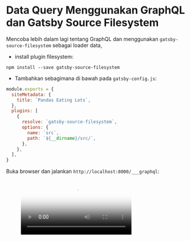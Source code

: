 # Data Query Menggunakan GraphQL dan Gatsby Source Filesystem

Mencoba lebih dalam lagi tentang GraphQL dan menggunakan `gatsby-source-filesystem` sebagai loader data,

- install plugin filesystem:
```
npm install --save gatsby-source-filesystem
```

- Tambahkan sebagimana di bawah pada `gatsby-config.js`:
```js
module.exports = {
  siteMetadata: {
    title: `Pandas Eating Lots`,
  },
  plugins: [
    {
      resolve: `gatsby-source-filesystem`,
      options: {
        name: `src`,
        path: `${__dirname}/src/`,
      },
    },
  ],
}
```

Buka browser dan jalankan `http://localhost:8000/___graphql`:
<figure class="video_container">
  <video controls="true" allowfullscreen="true" poster="assets/poster.png">
    <source src="assets/graphql.mp4" type="video/mp4">
  </video>
</figure>

